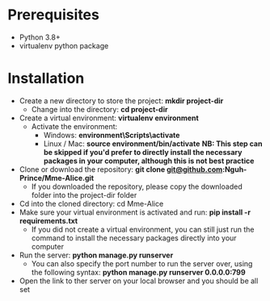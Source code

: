# Prerequisites
- Python 3.8+
- virtualenv python package

# Installation
- Create a new directory to store the project: **mkdir project-dir**
  - Change into the directory: **cd project-dir**
- Create a virtual environment: **virtualenv environment**
  - Activate the environment:
    - Windows: **environment\Scripts\activate**
    - Linux / Mac: **source environment/bin/activate**
  **NB: This step can be skipped if you'd prefer to directly install the necessary packages in your computer, although this is not best practice** 
- Clone or download the repository: **git clone git@github.com:Nguh-Prince/Mme-Alice.git**
  - If you downloaded the repository, please copy the downloaded folder into the project-dir folder
- Cd into the cloned directory: cd Mme-Alice
- Make sure your virtual environment is activated and run: **pip install -r requirements.txt**
  - If you did not create a virtual environment, you can still just run the command to install the necessary packages directly into your computer
- Run the server: **python manage.py runserver**
  - You can also specify the port number to run the server over, using the following syntax: **python manage.py runserver 0.0.0.0:799**
- Open the link to ther server on your local browser and you should be all set